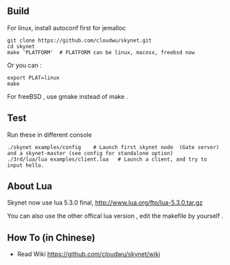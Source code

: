 ## Build

For linux, install autoconf first for jemalloc

```
git clone https://github.com/cloudwu/skynet.git
cd skynet
make 'PLATFORM'  # PLATFORM can be linux, macosx, freebsd now
```

Or you can :

```
export PLAT=linux
make
```

For freeBSD , use gmake instead of make .

## Test

Run these in different console

```
./skynet examples/config	# Launch first skynet node  (Gate server) and a skynet-master (see config for standalone option)
./3rd/lua/lua examples/client.lua 	# Launch a client, and try to input hello.
```

## About Lua

Skynet now use lua 5.3.0 final, http://www.lua.org/ftp/lua-5.3.0.tar.gz

You can also use the other offical lua version , edit the makefile by yourself .

## How To (in Chinese)

* Read Wiki https://github.com/cloudwu/skynet/wiki
